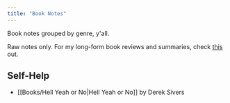 ```yaml
---
title: "Book Notes"
---
```

Book notes grouped by genre, y'all.

Raw notes only. For my long-form book reviews and summaries, check [this](https://heidi-huang.ghost.io/tag/readsandreflections/) out.

## Self-Help
- [[Books/Hell Yeah or No|Hell Yeah or No]] by Derek Sivers